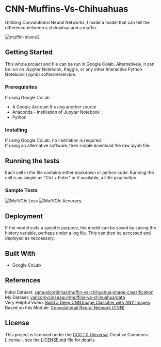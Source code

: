 # CNN-Muffins-Vs-Chihuahuas
Utilizing Convolutional Neural Networks, I made a model that can tell the difference between a chihuahua and a muffin. 

![muffin-meme2](https://github.com/user-attachments/assets/b76829d4-6965-43bd-910a-fcffb5ea427a)


## Getting Started

This whole project and file can be run in Google Colab. Alternatively, it can be run on Jupyter Notebook, Kaggle, or any other Interactive Python Notebook (ipynb) software/service.

### Prerequisites

If using Google CoLab
* A Google Account
If using another source
* Anaconda - Instillation of Jupyter Notebook
* Python

### Installing

If using Google CoLab, no instillation is required.   
If using an alternative software, then simple download the raw ipynb file.


## Running the tests

Each cell in the file contains either markdown or python code. Running the cell is as simple as "Ctrl + Enter" or if available, a little play button.

### Sample Tests

![MufVChi Loss](https://github.com/user-attachments/assets/bd329217-60c8-4b4b-8ce6-6579d88aca08)
![MufVChi Accuracy](https://github.com/user-attachments/assets/c2a4b2de-308b-466b-ac7e-9a34294c2d75)



## Deployment

If the model suits a specific purpose, the model can be saved by saving the history variable, perhaps under a log file. This can then be accessed and deployed as neccessary. 

## Built With

  * Google CoLab

## References

Initial Dataset: [samuelcortinhas/muffin-vs-chihuahua-image-classification](https://www.kaggle.com/datasets/samuelcortinhas/muffin-vs-chihuahua-image-classification)   
My Dataset: [vancomycinseagull/muffins-vs-chihuahua/data](https://www.kaggle.com/datasets/vancomycinseagull/muffins-vs-chihuahua/data)   
Very Helpful Video: [Build a Deep CNN Image Classifier with ANY Images](https://youtu.be/jztwpsIzEGc)   
Based on this Module: [Convolutional Neural Network (CNN)](https://www.tensorflow.org/tutorials/images/cnn) 


## License

This project is licensed under the [CC0 1.0 Universal](LICENSE.md)
Creative Commons License - see the [LICENSE.md](LICENSE.md) file for
details


